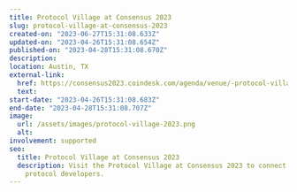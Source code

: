 ```yaml
---
title: Protocol Village at Consensus 2023
slug: protocol-village-at-consensus-2023
created-on: "2023-06-27T15:31:08.633Z"
updated-on: "2023-04-26T15:31:08.654Z"
published-on: "2023-04-28T15:31:08.670Z"
description:
location: Austin, TX
external-link:
  href: https://consensus2023.coindesk.com/agenda/venue/-protocol-village
  text:
start-date: "2023-04-26T15:31:08.683Z"
end-date: "2023-04-28T15:31:08.707Z"
image:
  url: /assets/images/protocol-village-2023.png
  alt:
involvement: supported
seo:
  title: Protocol Village at Consensus 2023
  description: Visit the Protocol Village at Consensus 2023 to connect with blockchain
    protocol developers.
---
```

